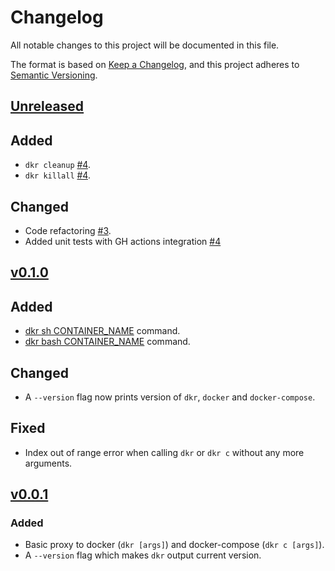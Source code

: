 # Changelog

All notable changes to this project will be documented in this file.

The format is based on [Keep a Changelog](https://keepachangelog.com/en/1.0.0/),
and this project adheres to [Semantic Versioning](https://semver.org/spec/v2.0.0.html).

## [Unreleased](https://github.com/ohdkr/dkr)
## Added
- `dkr cleanup` [#4](https://github.com/ohdkr/dkr/pull/4).
- `dkr killall` [#4](https://github.com/ohdkr/dkr/pull/4).
## Changed
- Code refactoring [#3](https://github.com/ohdkr/dkr/pull/3).
- Added unit tests with GH actions integration [#4](https://github.com/ohdkr/dkr/pull/4)

## [v0.1.0](https://github.com/ohdkr/dkr/releases/tag/v0.1.0)
## Added
- [dkr sh CONTAINER_NAME](./README.md#sh) command.
- [dkr bash CONTAINER_NAME](./README.md#bash) command.
## Changed
- A `--version` flag now prints version of `dkr`, `docker` and `docker-compose`.
## Fixed
- Index out of range error when calling `dkr` or `dkr c` without any more arguments.

## [v0.0.1](https://github.com/ohdkr/dkr/releases/tag/v0.0.1)
### Added
- Basic proxy to docker (`dkr [args]`) and docker-compose (`dkr c [args]`).
- A `--version` flag which makes `dkr` output current version.